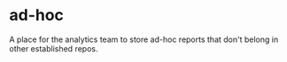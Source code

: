 # ad-hoc
A place for the analytics team to store ad-hoc reports that don't belong in other established repos.
